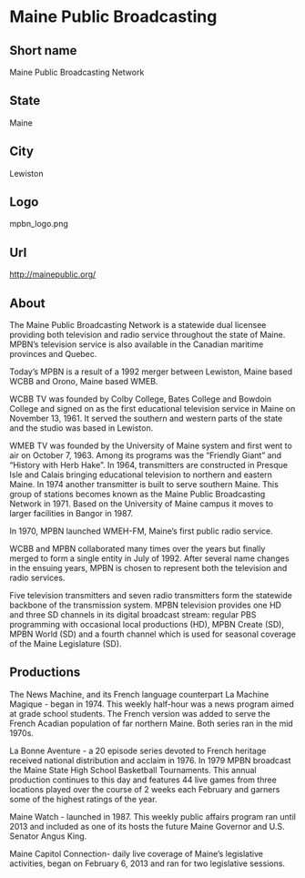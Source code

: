 # Maine Public Broadcasting

## Short name

Maine Public Broadcasting Network

## State

Maine

## City

Lewiston

## Logo

mpbn\_logo.png

## Url

http://mainepublic.org/

## About

The Maine Public Broadcasting Network is a statewide dual licensee
providing both television and radio service throughout the state of Maine. MPBN’s
television service is also available in the Canadian maritime provinces and Quebec.

Today’s
MPBN is a result of a 1992 merger between Lewiston, Maine based WCBB and Orono,
Maine based WMEB. 

WCBB TV was founded by Colby College, Bates College and Bowdoin
College and signed on as the first educational television service in Maine on
November 13, 1961. It served the southern and western parts of the state and the
studio was based in Lewiston.

WMEB TV was founded by the University of Maine
system and first went to air on October 7, 1963. Among its programs was the “Friendly
Giant” and “History with Herb Hake”.  In 1964, transmitters are constructed in
Presque Isle and Calais bringing educational television to northern and eastern
Maine.  In 1974 another transmitter is built to serve southern Maine. This group
of stations becomes known as the Maine Public Broadcasting Network in 1971. Based
on the University of Maine campus it moves to larger facilities in Bangor in 1987.

In
1970, MPBN launched WMEH-FM, Maine’s first public radio service.

WCBB and MPBN
collaborated many times over the years but finally merged to form a single entity
in July of 1992. After several name changes in the ensuing years, MPBN is chosen
to represent both the television and radio services.

Five television transmitters
and seven radio transmitters form the statewide backbone of the transmission system.
MPBN television provides one HD and three SD channels in its digital broadcast
stream: regular PBS programming with occasional local productions (HD), MPBN Create
(SD), MPBN World (SD) and a fourth channel which is used for seasonal coverage
of the Maine Legislature (SD).


## Productions

The News Machine, and its French language counterpart La Machine
Magique - began in 1974. This weekly half-hour was a news program aimed at grade
school students. The French version was added to serve the French Acadian population
of far northern Maine. Both series ran in the mid 1970s.

La Bonne Aventure -
a 20 episode series devoted to French heritage received national distribution
and acclaim in 1976. In 1979 MPBN broadcast the Maine State High School Basketball
Tournaments. This annual production continues to this day and features 44 live
games from three locations played over the course of 2 weeks each February and
garners some of the highest ratings of the year. 

Maine Watch - launched in 1987.
This weekly public affairs program ran until 2013 and included as one of its hosts
the future Maine Governor and U.S. Senator Angus King. 

Maine Capitol Connection- daily live coverage of Maine’s legislative activities, began on February 6, 2013
and ran for two legislative sessions. 

